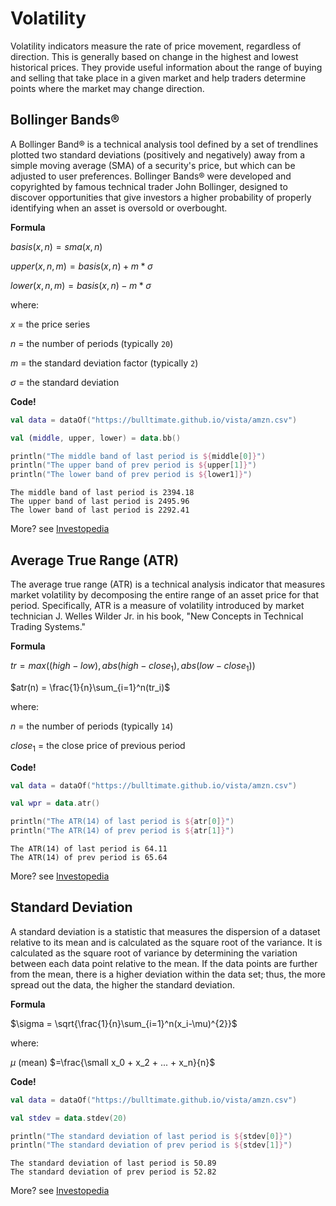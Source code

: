 # Volatility

Volatility indicators measure the rate of price movement, regardless of direction. This is generally based on change in the highest and lowest historical prices. They provide useful information about the range of buying and selling that take place in a given market and help traders determine points where the market may change direction.

## Bollinger Bands®

A Bollinger Band® is a technical analysis tool defined by a set of trendlines plotted two standard deviations (positively and negatively) away from a simple moving average (SMA) of a security's price, but which can be adjusted to user preferences. Bollinger Bands® were developed and copyrighted by famous technical trader John Bollinger, designed to discover opportunities that give investors a higher probability of properly identifying when an asset is oversold or overbought.

**Formula**

$basis(x,n) = sma(x,n)$

$upper(x,n,m) = basis(x,n) + m * \sigma$

$lower(x,n,m) = basis(x,n) - m * \sigma$

where:

$x$ = the price series

$n$ = the number of periods (typically `20`)

$m$ = the standard deviation factor (typically `2`)

$\sigma$ = the standard deviation

**Code!**

```kotlin
val data = dataOf("https://bulltimate.github.io/vista/amzn.csv")

val (middle, upper, lower) = data.bb()

println("The middle band of last period is ${middle[0]}")
println("The upper band of prev period is ${upper[1]}")
println("The lower band of prev period is ${lower1]}")
```

```console
The middle band of last period is 2394.18
The upper band of last period is 2495.96
The lower band of last period is 2292.41
```

More? see [Investopedia](https://www.investopedia.com/terms/b/bollingerbands.asp)

## Average True Range (ATR)

The average true range (ATR) is a technical analysis indicator that measures market volatility by decomposing the entire range of an asset price for that period. Specifically, ATR is a measure of volatility introduced by market technician J. Welles Wilder Jr. in his book, "New Concepts in Technical Trading Systems."

**Formula**

$tr = max((high-low), abs(high-close_1), abs(low-close_1))$

$atr(n) = \frac{1}{n}\sum_{i=1}^n(tr_i)$

where:

$n$ = the number of periods (typically `14`)

$close_1$ = the close price of previous period


**Code!**

```kotlin
val data = dataOf("https://bulltimate.github.io/vista/amzn.csv")

val wpr = data.atr()

println("The ATR(14) of last period is ${atr[0]}")
println("The ATR(14) of prev period is ${atr[1]}")
```

```console
The ATR(14) of last period is 64.11
The ATR(14) of prev period is 65.64
```

More? see [Investopedia](https://www.investopedia.com/terms/a/atr.asp)

## Standard Deviation

A standard deviation is a statistic that measures the dispersion of a dataset relative to its mean and is calculated as the square root of the variance. It is calculated as the square root of variance by determining the variation between each data point relative to the mean. If the data points are further from the mean, there is a higher deviation within the data set; thus, the more spread out the data, the higher the standard deviation.

**Formula**

$\sigma = \sqrt{\frac{1}{n}\sum_{i=1}^n(x_i-\mu)^{2}}$

where:

$\mu$ (mean) $=\frac{\small x_0 + x_2 + ... + x_n}{n}$ 

**Code!**

```kotlin
val data = dataOf("https://bulltimate.github.io/vista/amzn.csv")

val stdev = data.stdev(20)

println("The standard deviation of last period is ${stdev[0]}")
println("The standard deviation of prev period is ${stdev[1]}")
```

```console
The standard deviation of last period is 50.89
The standard deviation of prev period is 52.82
```

More? see [Investopedia](https://www.investopedia.com/terms/s/standarddeviation.asp)